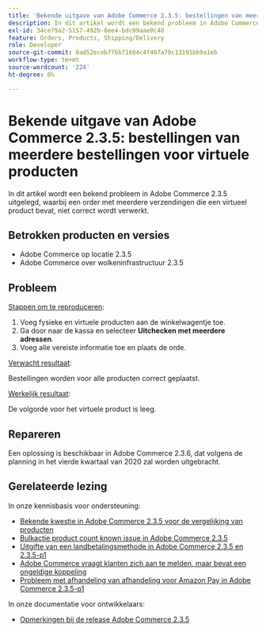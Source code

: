 ```yaml
---
title: 'Bekende uitgave van Adobe Commerce 2.3.5: bestellingen van meerdere bestellingen voor virtuele producten'
description: In dit artikel wordt een bekend probleem in Adobe Commerce 2.3.5 uitgelegd, waarbij een order met meerdere verzendingen die een virtueel product bevat, niet correct wordt verwerkt.
exl-id: 34ce79a2-5157-492b-8ee4-bdc09aae0c40
feature: Orders, Products, Shipping/Delivery
role: Developer
source-git-commit: 0ad52eceb776b71604c4f467a70c13191bb9a1eb
workflow-type: tm+mt
source-wordcount: '224'
ht-degree: 0%

---
```


# Bekende uitgave van Adobe Commerce 2.3.5: bestellingen van meerdere bestellingen voor virtuele producten

In dit artikel wordt een bekend probleem in Adobe Commerce 2.3.5 uitgelegd, waarbij een order met meerdere verzendingen die een virtueel product bevat, niet correct wordt verwerkt.

## Betrokken producten en versies

* Adobe Commerce op locatie 2.3.5
* Adobe Commerce over wolkeninfrastructuur 2.3.5

## Probleem

<u>Stappen om te reproduceren</u>:

1. Voeg fysieke en virtuele producten aan de winkelwagentje toe.
1. Ga door naar de kassa en selecteer **Uitchecken met meerdere adressen**.
1. Voeg alle vereiste informatie toe en plaats de orde.

<u>Verwacht resultaat</u>:

Bestellingen worden voor alle producten correct geplaatst.

<u>Werkelijk resultaat</u>:

De volgorde voor het virtuele product is leeg.

## Repareren

Een oplossing is beschikbaar in Adobe Commerce 2.3.6, dat volgens de planning in het vierde kwartaal van 2020 zal worden uitgebracht.

## Gerelateerde lezing

In onze kennisbasis voor ondersteuning:

* [Bekende kwestie in Adobe Commerce 2.3.5 voor de vergelijking van producten](/help/troubleshooting/storefront/product-comparison-known-issue-in-magento-2-3-5.md)
* [Bulkactie product count known issue in Adobe Commerce 2.3.5](/help/troubleshooting/miscellaneous/bulk-action-product-count-known-issue-in-magento-2-3-5.md)
* [Uitgifte van een landbetalingsmethode in Adobe Commerce 2.3.5 en 2.3.5-p1](/help/troubleshooting/known-issues-patches-attached/magento-2-3-5-2-3-5-p1-patch-country-payment-issue.md)
* [Adobe Commerce vraagt klanten zich aan te melden, maar bevat een ongeldige koppeling](/help/troubleshooting/known-issues-patches-attached/magento-prompts-customers-log-in-invalid-link.md)
* [Probleem met afhandeling van afhandeling voor Amazon Pay in Adobe Commerce 2.3.5-p1](/help/troubleshooting/payments/patch-for-amazon-pay-checkout-issue-in-magento-2-3-5-p1.md)

In onze documentatie voor ontwikkelaars:

* [Opmerkingen bij de release Adobe Commerce 2.3.5](https://devdocs.magento.com/guides/v2.3/release-notes/release-notes-2-3-5-commerce.html#known-issues)

